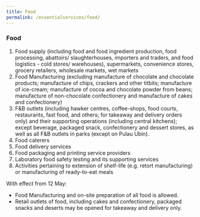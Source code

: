 ```yaml
---
title: Food
permalink: /essentialservices/food/
---
```


### **Food**

1. Food supply (including food and food ingredient production, food processing, abattoirs/ slaughterhouses, importers and traders, and food logistics - cold stores/ warehouses), supermarkets, convenience stores, grocery retailers, wholesale markets, wet markets
2. Food Manufacturing (excluding manufacture of chocolate and chocolate products; manufacture of chips, crackers and other titbits; manufacture of ice-cream; manufacture of cocoa and chocolate powder from beans; manufacture of non-chocolate confectionery and manufacture of cakes and confectionery)
3. F&B outlets (including hawker centres, coffee-shops, food courts, restaurants, fast food, and others; for takeaway and delivery orders only) and their supporting operations (including central kitchens); except beverage, packaged snack, confectionery and dessert stores, as well as all F&B outlets in parks (except on Pulau Ubin).
4. Food caterers
5. Food delivery services
6. Food packaging and printing service providers
7. Laboratory food safety testing and its supporting services
8. Activities pertaining to extension of shelf-life (e.g. retort manufacturing) or manufacturing of ready-to-eat meals

With effect from 12 May:
- Food Manufacturing and on-site preparation of all food is allowed.
- Retail outlets of food, including cakes and confectionery, packaged snacks and deserts may be opened for takeaway and delivery only.

